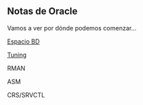 ## Notas de Oracle

Vamos a ver por dónde podemos comenzar...

[Espacio BD](https://github.com/ruthc-w/ora/blob/main/space.md "Espacio BD")

[Tuning](https://github.com/ruthc-w/ora/blob/main/tuning.md "Espacio BD")

RMAN

ASM

CRS/SRVCTL
